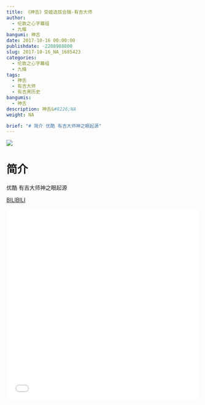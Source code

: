 ```yaml
---
title: 《神舌》受姬选拔合辑-有吉大师
author: 
  - 伦敦之心字幕组
  - 九條
bangumi: 神舌
date: 2017-10-16 00:00:00
publishdate: -2208988800
slug: 2017-10-16_NA_1685423
categories: 
  - 伦敦之心字幕组
  - 九條
tags: 
  - 神舌
  - 有吉大师
  - 有吉黑历史
bangumis: 
  - 神舌
description: 神舌&#8226;NA
weight: NA

brief: "# 简介 优酷 有吉大师神之眼起源"
---
```


![](https://i.imgur.com/2yzKJgO.jpg)

# 简介  
优酷 有吉大师神之眼起源

  [BILIBILI](https://www.bilibili.com/video/av1685423/)


<div class="vcontainer">  <iframe class='video' src="//www.bilibili.com/blackboard/player.html?aid=1685423" width="100%" height="500" frameborder="0" allowfullscreen="allowfullscreen"></iframe></div>
